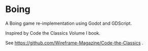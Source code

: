 # Boing

A Boing game re-implementation using Godot and GDScript.

Inspired by Code the Classics Volume I book.

See https://github.com/Wireframe-Magazine/Code-the-Classics .
